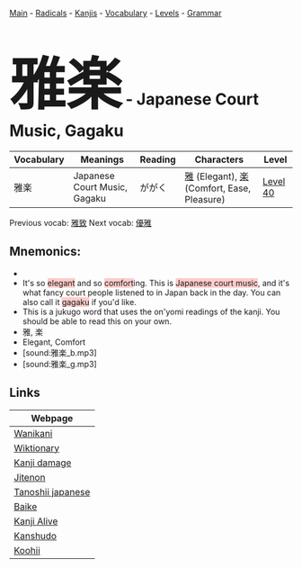 <style> bigfont {font-size: 100px}</style>
[Main](../README.md) -
[Radicals](../radicals.md) -
[Kanjis](../kanjis.md) -
[Vocabulary](../vocabulary.md) -
[Levels](../levels.md) -
[Grammar](../grammar.md)
# <bigfont> 雅楽</bigfont> - Japanese Court Music, Gagaku 

| Vocabulary | Meanings | Reading | Characters | Level |
| --- | --- | --- | --- | --- |
| 雅楽 | Japanese Court Music, Gagaku | ががく |  [雅](../kanjis/雅.md) (Elegant), [楽](../kanjis/楽.md) (Comfort, Ease, Pleasure) | [Level 40](../levels/wk_level40.md) |

Previous vocab: [雅致](雅致.md) Next vocab: [優雅](優雅.md) 

## Mnemonics:

* 
* It's so <span style="background-color:#ffcccb"> elegant</span> and so <span style="background-color:#ffcccb"> comfort</span>ing. This is <span style="background-color:#ffcccb"> Japanese court music</span>, and it's what fancy court people listened to in Japan back in the day. You can also call it <span style="background-color:#ffcccb"> gagaku</span> if you'd like.
* This is a jukugo word that uses the on'yomi readings of the kanji. You should be able to read this on your own.
* 雅, 楽
* Elegant, Comfort
* [sound:雅楽_b.mp3]
* [sound:雅楽_g.mp3]


## Links 

| Webpage |
| --- |
| [Wanikani          ](https://www.wanikani.com/kanji/雅楽) |
| [Wiktionary        ](https://en.wiktionary.org/wiki/雅楽) |
| [Kanji damage      ](http://www.kanjidamage.com/kanji/search?utf8=✓&q=雅楽) |
| [Jitenon           ](https://jitenon.com/kanji/雅楽) |
| [Tanoshii japanese ](https://www.tanoshiijapanese.com/dictionary/kanji.cfm?k=雅楽) |
| [Baike             ](https://baike.baidu.com/item/雅楽) |
| [Kanji Alive       ](https://app.kanjialive.com/雅楽) |
| [Kanshudo          ](https://www.kanshudo.com/searchmn?q=雅楽) |
| [Koohii            ](https://kanji.koohii.com/study/kanji/雅楽) |
